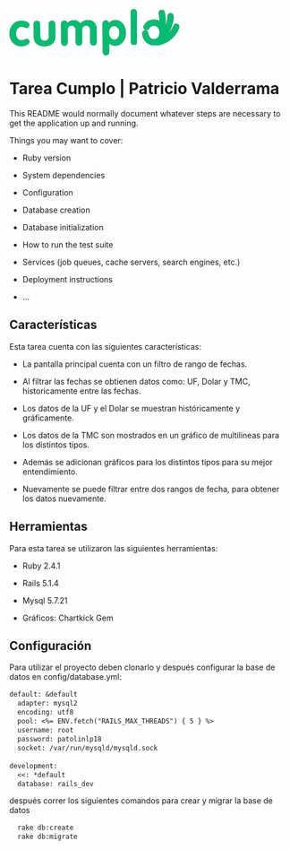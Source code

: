 ![Cumplo Logo](/app/assets/images/logo.png)
# Tarea Cumplo | Patricio Valderrama

This README would normally document whatever steps are necessary to get the
application up and running.

Things you may want to cover:

* Ruby version

* System dependencies

* Configuration

* Database creation

* Database initialization

* How to run the test suite

* Services (job queues, cache servers, search engines, etc.)

* Deployment instructions

* ...

## Características

Esta tarea cuenta con las siguientes características:

* La pantalla principal cuenta con un filtro de rango de fechas.

* Al filtrar las fechas se obtienen datos como: UF, Dolar y TMC, historicamente entre las fechas.

* Los datos de la UF y el Dolar se muestran históricamente y gráficamente.

* Los datos de la TMC son mostrados en un gráfico de multilineas para los distintos tipos.

* Además se adicionan gráficos para los distintos tipos para su mejor entendimiento.

* Nuevamente se puede filtrar entre dos rangos de fecha, para obtener los datos nuevamente.

## Herramientas

Para esta tarea se utilizaron las siguientes herramientas:

* Ruby 2.4.1

* Rails 5.1.4

* Mysql 5.7.21

* Gráficos: Chartkick Gem

## Configuración

Para utilizar el proyecto deben clonarlo y después configurar la base de datos en config/database.yml:

```
default: &default
  adapter: mysql2
  encoding: utf8
  pool: <%= ENV.fetch("RAILS_MAX_THREADS") { 5 } %>
  username: root
  password: patolinlp18
  socket: /var/run/mysqld/mysqld.sock

development:
  <<: *default
  database: rails_dev
```

después correr los siguientes comandos para crear y migrar la base de datos 

```
  rake db:create
  rake db:migrate
```






